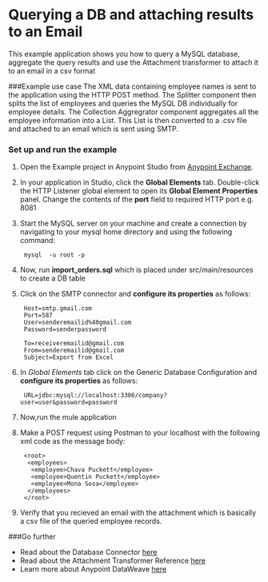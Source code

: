 # Querying a DB and attaching results to an Email

This example application shows you how to query a MySQL database, aggregate the query results and use the Attachment transformer to attach it to an email in a csv format

###Example use case
The XML data containing employee names is sent to the application using the HTTP POST method. The Splitter component then splits the list of employees and queries the MySQL DB individually for employee details. The Collection Aggregrator component aggregates all the employee information into a List. This List is then converted to a .csv file and attached to an email which is sent using SMTP.

### Set up and run the example

1. Open the Example project in Anypoint Studio from [Anypoint Exchange](http://www.mulesoft.org/documentation/display/current/Anypoint+Exchange). 

2. In your application in Studio, click the **Global Elements** tab. Double-click the HTTP Listener global element to open its **Global Element Properties** panel. Change the contents of the **port** field to required HTTP port e.g. 8081

2. Start the MySQL server on your machine and create a connection by navigating to your mysql home directory and using the following command:
                  
        mysql  -u root -p

3. Now, run **import_orders.sql** which is placed under src/main/resources to create a DB table

4. Click on the SMTP connector and **configure its properties** as follows:

        Host=smtp.gmail.com
        Port=587
        User=senderemailid%40gmail.com
        Password=senderpassword

        To=receiveremailid@gmail.com
        From=senderemailid@gmail.com
        Subject=Export from Excel

5. In *Global Elements* tab click on the Generic Database Configuration and **configure its properties** as follows:

        URL=jdbc:mysql://localhost:3306/company?user=user&password=password
        
6. Now,run the mule application

7. Make a POST request using Postman to your localhost with the following xml code as the message body:

        <root>
         <employees>
          <employee>Chava Puckett</employee>
          <employee>Quentin Puckett</employee>
          <employee>Mona Sosa</employee>
         </employees>
        </root>

8. Verify that you recieved an email with the attachment which is basically a csv file of the queried employee records.

###Go further
* Read about the Database Connector [here](http://www.mulesoft.org/documentation/display/current/Database+Connector)
* Read about the Attachment Transformer Reference [here](http://www.mulesoft.org/documentation/display/current/Attachment+Transformer+Reference)
* Learn more about Anypoint DataWeave [here](https://developer.mulesoft.com/docs/display/current/DataWeave+Reference+Documentation)

